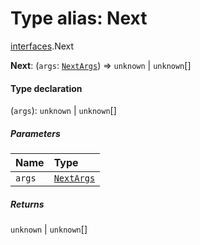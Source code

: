 # Type alias: Next

[interfaces](/en/auto-docs/fixed-layout-editor/modules/interfaces.md).Next

**Next**: (`args`: [`NextArgs`](/en/auto-docs/fixed-layout-editor/interfaces/interfaces.NextArgs.md)) => `unknown` | `unknown`\[]

#### Type declaration

(`args`): `unknown` | `unknown`\[]

##### Parameters

| Name | Type |
| :------ | :------ |
| `args` | [`NextArgs`](/en/auto-docs/fixed-layout-editor/interfaces/interfaces.NextArgs.md) |

##### Returns

`unknown` | `unknown`\[]
